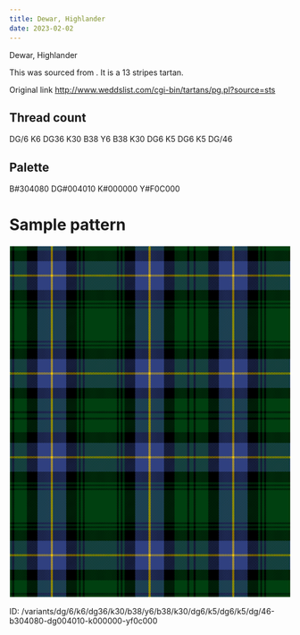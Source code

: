 ```yaml
---
title: Dewar, Highlander
date: 2023-02-02
---
```

Dewar, Highlander

This was sourced from <no value>.  It is a 13 stripes tartan.

Original link http://www.weddslist.com/cgi-bin/tartans/pg.pl?source=sts

## Thread count
DG/6 K6 DG36 K30 B38 Y6 B38 K30 DG6 K5 DG6 K5 DG/46

## Palette
B#304080 DG#004010 K#000000 Y#F0C000

# Sample pattern

![Tartan detail](tartan.png "DG/6 K6 DG36 K30 B38 Y6 B38 K30 DG6 K5 DG6 K5 DG/46 tartan")

ID: /variants/dg/6/k6/dg36/k30/b38/y6/b38/k30/dg6/k5/dg6/k5/dg/46-b304080-dg004010-k000000-yf0c000